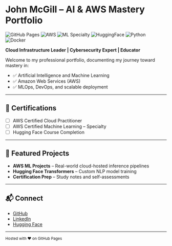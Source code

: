 # John McGill – AI & AWS Mastery Portfolio

![GitHub Pages](https://img.shields.io/badge/Site-Live-brightgreen)
![AWS](https://img.shields.io/badge/AWS-Cloud_Practitioner-orange)
![ML Specialty](https://img.shields.io/badge/AWS-Machine_Learning_Specialty-yellowgreen)
![HuggingFace](https://img.shields.io/badge/HuggingFace-Transformers-yellow)
![Python](https://img.shields.io/badge/Python-3.10-blue)
![Docker](https://img.shields.io/badge/Docker-Containerized-blue)

**Cloud Infrastructure Leader | Cybersecurity Expert | Educator**

Welcome to my professional portfolio, documenting my journey toward mastery in:
- ✅ Artificial Intelligence and Machine Learning
- ✅ Amazon Web Services (AWS)
- ✅ MLOps, DevOps, and scalable deployment

---

## 📜 Certifications

- [ ] AWS Certified Cloud Practitioner
- [ ] AWS Certified Machine Learning – Specialty
- [ ] Hugging Face Course Completion

---

## 📂 Featured Projects

- **AWS ML Projects** – Real-world cloud-hosted inference pipelines
- **Hugging Face Transformers** – Custom NLP model training
- **Certification Prep** – Study notes and self-assessments

---

## 📬 Connect

- [GitHub](https://github.com/M4K0M4C)  
- [LinkedIn](https://www.linkedin.com/in/john-mcgill)
- [Hugging Face](https://huggingface.co/M4K0M4C)

---

<small>Hosted with ❤️ on GitHub Pages</small>
